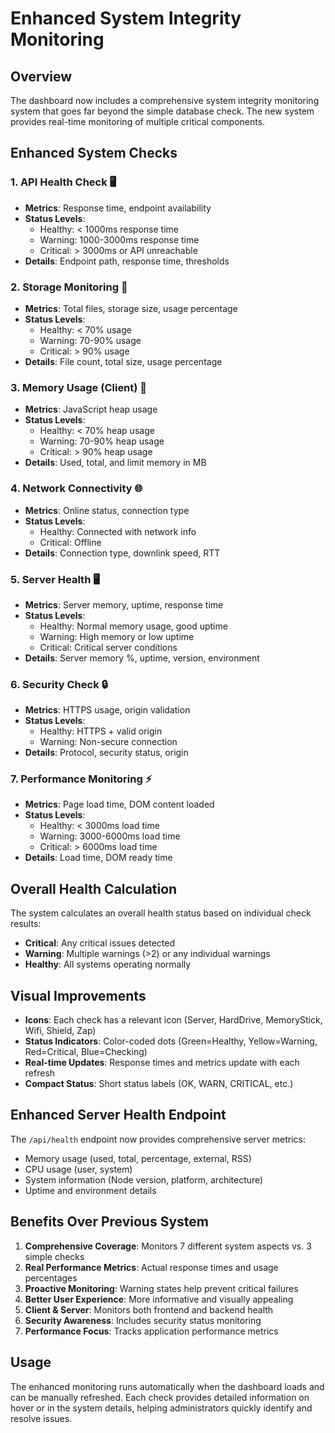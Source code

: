 # Enhanced System Integrity Monitoring

## Overview
The dashboard now includes a comprehensive system integrity monitoring system that goes far beyond the simple database check. The new system provides real-time monitoring of multiple critical components.

## Enhanced System Checks

### 1. **API Health Check** 🖥️
- **Metrics**: Response time, endpoint availability
- **Status Levels**: 
  - Healthy: < 1000ms response time
  - Warning: 1000-3000ms response time  
  - Critical: > 3000ms or API unreachable
- **Details**: Endpoint path, response time, thresholds

### 2. **Storage Monitoring** 💾
- **Metrics**: Total files, storage size, usage percentage
- **Status Levels**:
  - Healthy: < 70% usage
  - Warning: 70-90% usage
  - Critical: > 90% usage
- **Details**: File count, total size, usage percentage

### 3. **Memory Usage (Client)** 🧠
- **Metrics**: JavaScript heap usage
- **Status Levels**:
  - Healthy: < 70% heap usage
  - Warning: 70-90% heap usage
  - Critical: > 90% heap usage
- **Details**: Used, total, and limit memory in MB

### 4. **Network Connectivity** 🌐
- **Metrics**: Online status, connection type
- **Status Levels**:
  - Healthy: Connected with network info
  - Critical: Offline
- **Details**: Connection type, downlink speed, RTT

### 5. **Server Health** 🖥️
- **Metrics**: Server memory, uptime, response time
- **Status Levels**:
  - Healthy: Normal memory usage, good uptime
  - Warning: High memory or low uptime
  - Critical: Critical server conditions
- **Details**: Server memory %, uptime, version, environment

### 6. **Security Check** 🔒
- **Metrics**: HTTPS usage, origin validation
- **Status Levels**:
  - Healthy: HTTPS + valid origin
  - Warning: Non-secure connection
- **Details**: Protocol, security status, origin

### 7. **Performance Monitoring** ⚡
- **Metrics**: Page load time, DOM content loaded
- **Status Levels**:
  - Healthy: < 3000ms load time
  - Warning: 3000-6000ms load time
  - Critical: > 6000ms load time
- **Details**: Load time, DOM ready time

## Overall Health Calculation
The system calculates an overall health status based on individual check results:
- **Critical**: Any critical issues detected
- **Warning**: Multiple warnings (>2) or any individual warnings
- **Healthy**: All systems operating normally

## Visual Improvements
- **Icons**: Each check has a relevant icon (Server, HardDrive, MemoryStick, Wifi, Shield, Zap)
- **Status Indicators**: Color-coded dots (Green=Healthy, Yellow=Warning, Red=Critical, Blue=Checking)
- **Real-time Updates**: Response times and metrics update with each refresh
- **Compact Status**: Short status labels (OK, WARN, CRITICAL, etc.)

## Enhanced Server Health Endpoint
The `/api/health` endpoint now provides comprehensive server metrics:
- Memory usage (used, total, percentage, external, RSS)
- CPU usage (user, system)
- System information (Node version, platform, architecture)
- Uptime and environment details

## Benefits Over Previous System
1. **Comprehensive Coverage**: Monitors 7 different system aspects vs. 3 simple checks
2. **Real Performance Metrics**: Actual response times and usage percentages
3. **Proactive Monitoring**: Warning states help prevent critical failures
4. **Better User Experience**: More informative and visually appealing
5. **Client & Server**: Monitors both frontend and backend health
6. **Security Awareness**: Includes security status monitoring
7. **Performance Focus**: Tracks application performance metrics

## Usage
The enhanced monitoring runs automatically when the dashboard loads and can be manually refreshed. Each check provides detailed information on hover or in the system details, helping administrators quickly identify and resolve issues.
